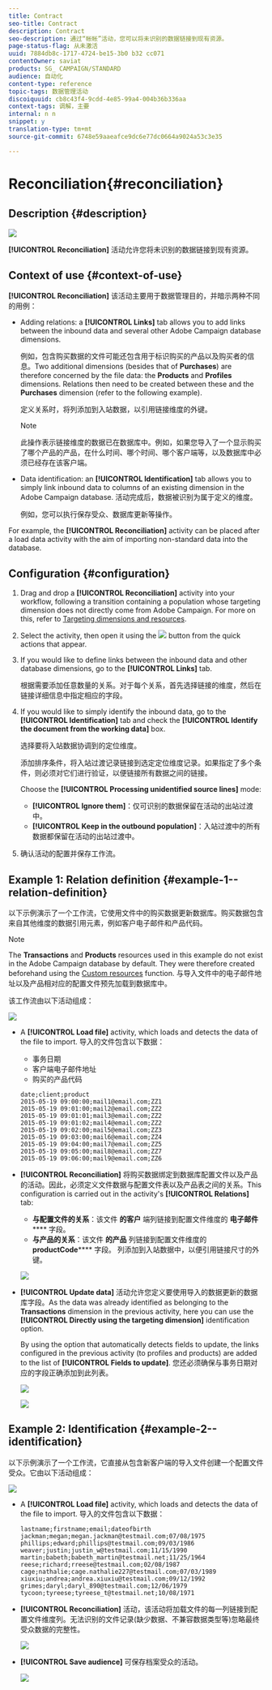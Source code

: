 ```yaml
---
title: Contract
seo-title: Contract
description: Contract
seo-description: 通过“帐帐”活动，您可以将未识别的数据链接到现有资源。
page-status-flag: 从未激活
uuid: 7884db8c-1717-4724-be15-3b0 b32 cc071
contentOwner: saviat
products: SG_ CAMPAIGN/STANDARD
audience: 自动化
content-type: reference
topic-tags: 数据管理活动
discoiquuid: cb8c43f4-9cdd-4e85-99a4-004b36b336aa
context-tags: 调解，主要
internal: n n
snippet: y
translation-type: tm+mt
source-git-commit: 6748e59aaeafce9dc6e77dc0664a9024a53c3e35

---
```



# Reconciliation{#reconciliation}

## Description {#description}

![](assets/reconciliation.png)

**[!UICONTROL Reconciliation]** 活动允许您将未识别的数据链接到现有资源。

## Context of use {#context-of-use}

**[!UICONTROL Reconciliation]** 该活动主要用于数据管理目的，并暗示两种不同的用例：

* Adding relations: a **[!UICONTROL Links]** tab allows you to add links between the inbound data and several other Adobe Campaign database dimensions.

   例如，包含购买数据的文件可能还包含用于标识购买的产品以及购买者的信息。Two additional dimensions (besides that of **Purchases**) are therefore concerned by the file data: the **Products** and **Profiles** dimensions. Relations then need to be created between these and the **Purchases** dimension (refer to the following example).

   定义关系时，将列添加到入站数据，以引用链接维度的外键。

   >[!NOTE]
   >
   >此操作表示链接维度的数据已在数据库中。例如，如果您导入了一个显示购买了哪个产品的产品，在什么时间、哪个时间、哪个客户端等，以及数据库中必须已经存在该客户端。

* Data identification: an **[!UICONTROL Identification]** tab allows you to simply link inbound data to columns of an existing dimension in the Adobe Campaign database. 活动完成后，数据被识别为属于定义的维度。

   例如，您可以执行保存受众、数据库更新等操作。

For example, the **[!UICONTROL Reconciliation]** activity can be placed after a load data activity with the aim of importing non-standard data into the database.

## Configuration {#configuration}

1. Drag and drop a **[!UICONTROL Reconciliation]** activity into your workflow, following a transition containing a population whose targeting dimension does not directly come from Adobe Campaign. For more on this, refer to [Targeting dimensions and resources](../../automating/using/query.md#targeting-dimensions-and-resources).
1. Select the activity, then open it using the ![](assets/edit_darkgrey-24px.png) button from the quick actions that appear.
1. If you would like to define links between the inbound data and other database dimensions, go to the **[!UICONTROL Links]** tab.

   根据需要添加任意数量的关系。对于每个关系，首先选择链接的维度，然后在链接详细信息中指定相应的字段。

1. If you would like to simply identify the inbound data, go to the **[!UICONTROL Identification]** tab and check the **[!UICONTROL Identify the document from the working data]** box.

   选择要将入站数据协调到的定位维度。

   添加排序条件，将入站过渡记录链接到选定定位维度记录。如果指定了多个条件，则必须对它们进行验证，以便链接所有数据之间的链接。

   Choose the **[!UICONTROL Processing unidentified source lines]** mode:

   * **[!UICONTROL Ignore them]**：仅可识别的数据保留在活动的出站过渡中。
   * **[!UICONTROL Keep in the outbound population]**：入站过渡中的所有数据都保留在活动的出站过渡中。

1. 确认活动的配置并保存工作流。

## Example 1: Relation definition {#example-1--relation-definition}

以下示例演示了一个工作流，它使用文件中的购买数据更新数据库。购买数据包含来自其他维度的数据引用元素，例如客户电子邮件和产品代码。

>[!NOTE]
>
>The **Transactions** and **Products** resources used in this example do not exist in the Adobe Campaign database by default. They were therefore created beforehand using the [Custom resources](../../developing/using/data-model-concepts.md) function. 与导入文件中的电子邮件地址以及产品相对应的配置文件预先加载到数据库中。

该工作流由以下活动组成：

![](assets/reconciliation_example1.png)

* A **[!UICONTROL Load file]** activity, which loads and detects the data of the file to import. 导入的文件包含以下数据：

   * 事务日期
   * 客户端电子邮件地址
   * 购买的产品代码
   ```
   date;client;product
   2015-05-19 09:00:00;mail1@email.com;ZZ1
   2015-05-19 09:01:00;mail2@email.com;ZZ2
   2015-05-19 09:01:01;mail3@email.com;ZZ2
   2015-05-19 09:01:02;mail4@email.com;ZZ2
   2015-05-19 09:02:00;mail5@email.com;ZZ3
   2015-05-19 09:03:00;mail6@email.com;ZZ4
   2015-05-19 09:04:00;mail7@email.com;ZZ5
   2015-05-19 09:05:00;mail8@email.com;ZZ7
   2015-05-19 09:06:00;mail9@email.com;ZZ6
   ```

* **[!UICONTROL Reconciliation]** 将购买数据绑定到数据库配置文件以及产品的活动。因此，必须定义文件数据与配置文件表以及产品表之间的关系。This configuration is carried out in the activity's **[!UICONTROL Relations]** tab:

   * **与配置文件的关系**：该文件 **的客户** 端列链接到配置文件维度的 **电子邮件****** 字段。
   * **与产品的关系**：该文件 **的产品** 列链接到配置文件维度的 **productCode****** 字段。
   列添加到入站数据中，以便引用链接尺寸的外键。

   ![](assets/reconciliation_example3.png)

* **[!UICONTROL Update data]** 活动允许您定义要使用导入的数据更新的数据库字段。As the data was already identified as belonging to the **Transactions** dimension in the previous activity, here you can use the **[!UICONTROL Directly using the targeting dimension]** identification option.

   By using the option that automatically detects fields to update, the links configured in the previous activity (to profiles and products) are added to the list of **[!UICONTROL Fields to update]**. 您还必须确保与事务日期对应的字段正确添加到此列表。

   ![](assets/reconciliation_example5.png)

   ![](assets/reconciliation_example4.png)

## Example 2: Identification {#example-2--identification}

以下示例演示了一个工作流，它直接从包含新客户端的导入文件创建一个配置文件受众。它由以下活动组成：

![](assets/identification_example2.png)

* A **[!UICONTROL Load file]** activity, which loads and detects the data of the file to import. 导入的文件包含以下数据：

   ```
   lastname;firstname;email;dateofbirth
   jackman;megan;megan.jackman@testmail.com;07/08/1975
   phillips;edward;phillips@testmail.com;09/03/1986
   weaver;justin;justin_w@testmail.com;11/15/1990
   martin;babeth;babeth_martin@testmail.net;11/25/1964
   reese;richard;rreese@testmail.com;02/08/1987
   cage;nathalie;cage.nathalie227@testmail.com;07/03/1989
   xiuxiu;andrea;andrea.xiuxiu@testmail.com;09/12/1992
   grimes;daryl;daryl_890@testmail.com;12/06/1979
   tycoon;tyreese;tyreese_t@testmail.net;10/08/1971
   ```

* **[!UICONTROL Reconciliation]** 活动，该活动将加载文件的每一列链接到配置文件维度列。无法识别的文件记录(缺少数据、不兼容数据类型等)忽略最终受众数据的完整性。

   ![](assets/identification_example1.png)

* **[!UICONTROL Save audience]** 可保存档案受众的活动。

   ![](assets/identification_example3.png)

